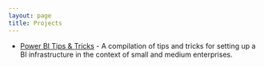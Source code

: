 ```yaml
---
layout: page
title: Projects
---
```



+ [Power BI Tips & Tricks](/projects/101-pbi-tips/intro) - A compilation of tips and tricks for setting up a BI infrastructure in the context of small and medium enterprises.
